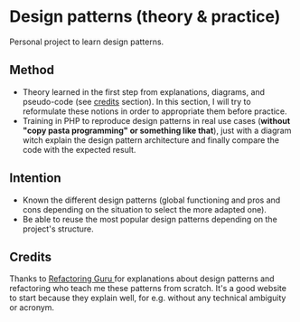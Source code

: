 
Design patterns (theory & practice)
==========================================================
Personal project to learn design patterns.

<!-- TODO: Add summary -->

Method
------
- Theory learned in the first step from explanations, diagrams, and pseudo-code (see [credits](#credits) section). In this section, I will try to reformulate these notions in order to appropriate them before practice. 
-  Training in PHP to reproduce design patterns in real use cases (**without "copy pasta programming" or something like that**), just with a diagram witch explain the design pattern architecture and finally compare the code with the expected result.

Intention
-----
- Known the different design patterns (global functioning and pros and cons depending on the situation to select the more adapted one).
- Be able to reuse the most popular design patterns depending on the project's structure.

Credits
-------
Thanks to [Refactoring Guru ](https://refactoring.guru/design-patterns) for explanations about design patterns and refactoring who teach me these patterns from scratch. It's a good website to start because they explain well, for e.g. without any technical ambiguity or acronym.